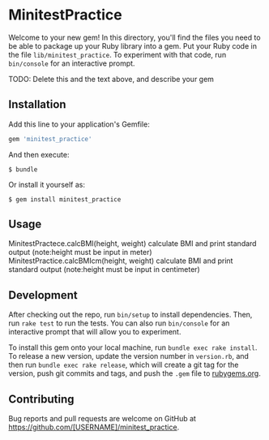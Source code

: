 # MinitestPractice

Welcome to your new gem! In this directory, you'll find the files you need to be able to package up your Ruby library into a gem. Put your Ruby code in the file `lib/minitest_practice`. To experiment with that code, run `bin/console` for an interactive prompt.

TODO: Delete this and the text above, and describe your gem

## Installation

Add this line to your application's Gemfile:

```ruby
gem 'minitest_practice'
```

And then execute:

    $ bundle

Or install it yourself as:

    $ gem install minitest_practice

## Usage


MinitestPractece.calcBMI(height, weight)
calculate BMI and print standard output (note:height must be input in meter)
MinitestPractice.calcBMIcm(height, weight)
calculate BMI and print standard output (note:height must be input in centimeter)
## Development

After checking out the repo, run `bin/setup` to install dependencies. Then, run `rake test` to run the tests. You can also run `bin/console` for an interactive prompt that will allow you to experiment.

To install this gem onto your local machine, run `bundle exec rake install`. To release a new version, update the version number in `version.rb`, and then run `bundle exec rake release`, which will create a git tag for the version, push git commits and tags, and push the `.gem` file to [rubygems.org](https://rubygems.org).

## Contributing

Bug reports and pull requests are welcome on GitHub at https://github.com/[USERNAME]/minitest_practice.

